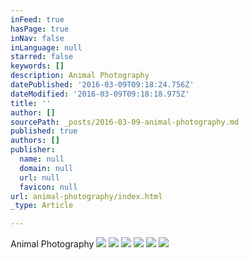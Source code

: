 ```yaml
---
inFeed: true
hasPage: true
inNav: false
inLanguage: null
starred: false
keywords: []
description: Animal Photography
datePublished: '2016-03-09T09:18:24.756Z'
dateModified: '2016-03-09T09:18:18.975Z'
title: ''
author: []
sourcePath: _posts/2016-03-09-animal-photography.md
published: true
authors: []
publisher:
  name: null
  domain: null
  url: null
  favicon: null
url: animal-photography/index.html
_type: Article

---
```

Animal Photography
![](https://the-grid-user-content.s3-us-west-2.amazonaws.com/190ee433-0ece-4da0-a798-e6c6d642b849.jpg)
![](https://the-grid-user-content.s3-us-west-2.amazonaws.com/a7e6ee22-f22d-49b3-8a79-452f036d7100.jpg)
![](https://the-grid-user-content.s3-us-west-2.amazonaws.com/1427f707-8f59-4b17-8a84-035982deb3c1.jpg)
![](https://the-grid-user-content.s3-us-west-2.amazonaws.com/d79baa85-f460-4911-9935-f47379e95a87.jpg)
![](https://the-grid-user-content.s3-us-west-2.amazonaws.com/9a9e96e6-7f67-4882-9961-a9f61fb28750.jpg)
![](https://the-grid-user-content.s3-us-west-2.amazonaws.com/6c40d5de-d2ba-4565-8343-b87662523778.jpg)